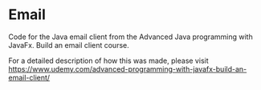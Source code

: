 # Email
Code for the Java email client from the Advanced Java programming with JavaFx. Build an email client course.

For a detailed description of how this was made, please visit
https://www.udemy.com/advanced-programming-with-javafx-build-an-email-client/
